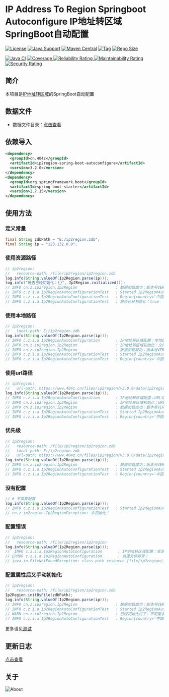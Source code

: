 # IP Address To Region Springboot Autoconfigure IP地址转区域SpringBoot自动配置

[![License](https://img.shields.io/github/license/ALI1416/ip2region-spring-boot-autoconfigure?label=License)](https://www.apache.org/licenses/LICENSE-2.0.txt)
[![Java Support](https://img.shields.io/badge/Java-8+-green)](https://openjdk.org/)
[![Maven Central](https://img.shields.io/maven-central/v/cn.404z/ip2region-spring-boot-autoconfigure?label=Maven%20Central)](https://mvnrepository.com/artifact/cn.404z/ip2region-spring-boot-autoconfigure)
[![Tag](https://img.shields.io/github/v/tag/ALI1416/ip2region-spring-boot-autoconfigure?label=Tag)](https://github.com/ALI1416/ip2region-spring-boot-autoconfigure/tags)
[![Repo Size](https://img.shields.io/github/repo-size/ALI1416/ip2region-spring-boot-autoconfigure?label=Repo%20Size&color=success)](https://github.com/ALI1416/ip2region-spring-boot-autoconfigure/archive/refs/heads/master.zdb)

[![Java CI](https://github.com/ALI1416/ip2region-spring-boot-autoconfigure/actions/workflows/ci.yml/badge.svg)](https://github.com/ALI1416/ip2region-spring-boot-autoconfigure/actions/workflows/ci.yml)
[![Coverage](https://sonarcloud.io/api/project_badges/measure?project=ALI1416_ip2region-spring-boot-autoconfigure&metric=coverage)
![Reliability Rating](https://sonarcloud.io/api/project_badges/measure?project=ALI1416_ip2region-spring-boot-autoconfigure&metric=reliability_rating)
![Maintainability Rating](https://sonarcloud.io/api/project_badges/measure?project=ALI1416_ip2region-spring-boot-autoconfigure&metric=sqale_rating)
![Security Rating](https://sonarcloud.io/api/project_badges/measure?project=ALI1416_ip2region-spring-boot-autoconfigure&metric=security_rating)](https://sonarcloud.io/summary/new_code?id=ALI1416_ip2region-spring-boot-autoconfigure)

## 简介

本项目是[IP地址转区域](https://github.com/ALI1416/ip2region)的SpringBoot自动配置

## 数据文件

- 数据文件目录：[点击查看](https://github.com/ALI1416/ip2region/tree/master/data)

## 依赖导入

```xml
<dependency>
  <groupId>cn.404z</groupId>
  <artifactId>ip2region-spring-boot-autoconfigure</artifactId>
  <version>3.2.0</version>
</dependency>
<dependency>
  <groupId>org.springframework.boot</groupId>
  <artifactId>spring-boot-starter</artifactId>
  <version>2.7.15</version>
</dependency>
```

## 使用方法

### 定义常量

```java
final String zdbPath = "E:/ip2region.zdb";
final String ip = "123.132.0.0";
```

### 使用资源路径

```java
// ip2region:
//   resource-path: /file/ip2region/ip2region.zdb
log.info(String.valueOf(Ip2Region.parse(ip)));
log.info("是否已经初始化：{}", Ip2Region.initialized());
// INFO cn.z.ip2region.Ip2Region                 : 数据加载成功：版本号VERSION 20221207 ，校验码CRC32 68EDD841
// INFO c.z.i.a.Ip2RegionAutoConfigurationTest   : Started Ip2RegionAutoConfigurationTest in 0.955 seconds (JVM running for 1.859)
// INFO c.z.i.a.Ip2RegionAutoConfigurationTest   : Region{country='中国', province='山东省', city='济宁市', isp='联通'}
// INFO c.z.i.a.Ip2RegionAutoConfigurationTest   : 是否已经初始化：true
```

### 使用本地路径

```java
// ip2region:
//   local-path: E:/ip2region.zdb
log.info(String.valueOf(Ip2Region.parse(ip)));
// INFO c.z.i.a.Ip2RegionAutoConfiguration       : IP地址转区域配置：本地路径LOCAL_PATH E:/ip2region.zdb
// INFO cn.z.ip2region.Ip2Region                 : IP地址转区域初始化：文件路径LOCAL_PATH E:/ip2region.zdb
// INFO cn.z.ip2region.Ip2Region                 : 数据加载成功：版本号VERSION 20221207 ，校验码CRC32 68EDD841
// INFO c.z.i.a.Ip2RegionAutoConfigurationTest   : Started Ip2RegionAutoConfigurationTest in 0.955 seconds (JVM running for 1.859)
// INFO c.z.i.a.Ip2RegionAutoConfigurationTest   : Region{country='中国', province='山东省', city='济宁市', isp='联通'}
```

### 使用url路径

```java
// ip2region:
//   url-path: https://www.404z.cn/files/ip2region/v3.0.0/data/ip2region.zdb
log.info(String.valueOf(Ip2Region.parse(ip)));
// INFO c.z.i.a.Ip2RegionAutoConfiguration       : IP地址转区域配置：URL路径URL_PATH https://www.404z.cn/files/ip2region/v3.0.0/data/ip2region.zdb
// INFO cn.z.ip2region.Ip2Region                 : IP地址转区域初始化：URL路径URL_PATH https://www.404z.cn/files/ip2region/v3.0.0/data/ip2region.zdb
// INFO cn.z.ip2region.Ip2Region                 : 数据加载成功：版本号VERSION 20221207 ，校验码CRC32 68EDD841
// INFO c.z.i.a.Ip2RegionAutoConfigurationTest   : Started Ip2RegionAutoConfigurationTest in 0.955 seconds (JVM running for 1.859)
// INFO c.z.i.a.Ip2RegionAutoConfigurationTest   : Region{country='中国', province='山东省', city='济宁市', isp='联通'}
```

### 优先级

```java
// ip2region:
//   resource-path: /file/ip2region/ip2region.zdb
//   local-path: E:/ip2region.zdb
//   url-path: https://www.404z.cn/files/ip2region/v3.0.0/data/ip2region.zdb
log.info(String.valueOf(Ip2Region.parse(ip)));
// INFO cn.z.ip2region.Ip2Region                 : 数据加载成功：版本号VERSION 20221207 ，校验码CRC32 68EDD841
// INFO c.z.i.a.Ip2RegionAutoConfigurationTest   : Started Ip2RegionAutoConfigurationTest in 0.955 seconds (JVM running for 1.859)
// INFO c.z.i.a.Ip2RegionAutoConfigurationTest   : Region{country='中国', province='山东省', city='济宁市', isp='联通'}
```

### 没有配置

```java
// # 不需要配置
log.info(String.valueOf(Ip2Region.parse(ip)));
// INFO c.z.i.a.Ip2RegionAutoConfigurationTest   : Started Ip2RegionAutoConfigurationTest in 0.955 seconds (JVM running for 1.859)
// cn.z.ip2region.Ip2RegionException: 未初始化！
```

### 配置错误

```java
// ip2region:
//   resource-path: /file/ip2region/ip2region
log.info(String.valueOf(Ip2Region.parse(ip)));
//  INFO c.z.i.a.Ip2RegionAutoConfiguration       : IP地址转区域配置：资源路径RESOURCE_PATH /file/ip2region/ip2region
// ERROR c.z.i.a.Ip2RegionAutoConfiguration       : 资源文件异常！
// java.io.FileNotFoundException: class path resource [file/ip2region/ip2region] cannot be opened because it does not exist
```

### 配置属性后又手动初始化

```java
// ip2region:
//   resource-path: /file/ip2region/ip2region.zdb
Ip2Region.initByFile(zdbPath);
log.info(String.valueOf(Ip2Region.parse(ip)));
// INFO cn.z.ip2region.Ip2Region                 : 数据加载成功：版本号VERSION 20221207 ，校验码CRC32 68EDD841
// INFO c.z.i.a.Ip2RegionAutoConfigurationTest   : Started Ip2RegionAutoConfigurationTest in 0.955 seconds (JVM running for 1.859)
// WARN cn.z.ip2region.Ip2Region                 : 已经初始化过了，不可重复初始化！
// INFO c.z.i.a.Ip2RegionAutoConfigurationTest   : Region{country='中国', province='山东省', city='济宁市', isp='联通'}
```

更多请见[测试](./src/test)

## 更新日志

[点击查看](./CHANGELOG.md)

## 关于

<picture>
  <source media="(prefers-color-scheme: dark)" srcset="https://www.404z.cn/images/about.dark.svg">
  <img alt="About" src="https://www.404z.cn/images/about.light.svg">
</picture>
